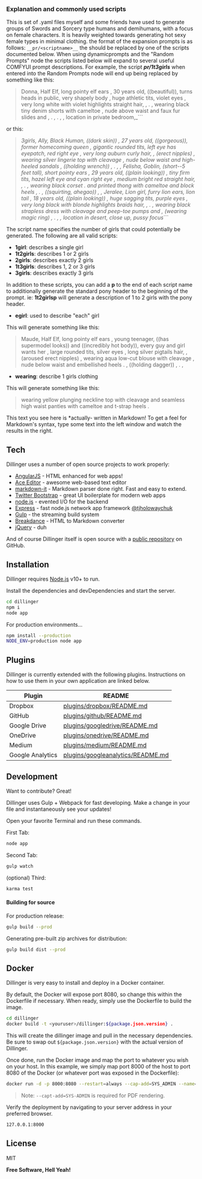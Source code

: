 ### Explanation and commonly used scripts
This is set of .yaml files myself and some friends have used to generate groups of Swords and Sorcery type humans and demihumans, with a focus on female characters.
It is heavily weighted towards generating hot sexy female types in minimal clothing.
the format of the expansion prompts is as follows: 
	`__pr/<scriptname>__` 
	the <scriptname> should be replaced by one of the scripts documented below.
When using dynamicprompts and the "Random Prompts" node the scripts listed below will expand to several useful COMFYUI prompt descriptions. 
For example, the script *__pr/1t3girls__* when entered into the Random Prompts node will end up being replaced by something like this: 
> Donna, Half Elf, long pointy elf ears , 30 years old, ((beautiful)), turns heads in public, very shapely body , huge athletic tits, violet  eyes , very long  white  with violet  highlights  straight  hair, , . , wearing black tiny denim shorts with cameltoe , nude above waist and faux fur slides and   , . , . , , location in private bedroom,_```

or this: 
> _3girls, Ally, Black Human, ((dark skin)) , 27 years old, ((gorgeous)), former homecoming queen , gigantic rounded tits, left eye has eyepatch, red  right eye , very long  auburn  curly  hair, , (erect nipples) , wearing silver lingerie top with cleavage , nude below waist and high-heeled sandals   , ((holding wrench)) , . , , Felisha, Goblin, (short--5 feet tall), short pointy ears , 29 years old, ((plain looking)) , tiny firm tits, hazel  left eye and cyan  right eye , medium  bright red  straight  hair, , . , wearing black corset .  and printed thong with cameltoe  and block heels    , . , ((squirting, ahegao)) , , Jeralee, Lion girl, furry lion ears, lion tail , 18 years old, ((plain looking)) , huge sagging tits, purple  eyes , very long  black with blonde highlights  braids  hair, , . , wearing black strapless dress with cleavage  and peep-toe pumps and   , (wearing magic ring) , . , , location in desert, close up, pussy focus_```
	
The script name specifies the number of girls that could potentially be generated. 
The following are all valid scripts:
- **1girl**: describes a single girl
- **1t2girls**: describes 1 or 2 girls
- **2girls**: describes exactly 2 girls
- **1t3girls**: describes 1, 2 or 3 girls
- **3girls**: describes exactly 3 girls   

In addition to these scripts, you can add a **p** to the end of each script name to additionally generate the standard pony header to the beginning of the prompt. ie: **1t2girlsp** will generate a description of 1 to 2 girls with the pony header.
- **egirl**: used to describe "each" girl

This will generate something like this:
> Maude, Half Elf, long pointy elf ears , young teenager, ((has supermodel looks)) and ((incredibly hot body)), every guy and girl wants her , large rounded tits, silver  eyes , long  silver  pigtails  hair, , (aroused erect nipples) , wearing aqua low-cut blouse with cleavage , nude below waist and embellished heels .  , ((holding dagger)) , . , 

- **wearing**: describe 1 girls clothing

This will generate something like this:
> wearing yellow plunging neckline top with cleavage  and seamless high waist panties with cameltoe  and t-strap heels  .  


This text you see here is *actually- written in Markdown! To get a feel
for Markdown's syntax, type some text into the left window and
watch the results in the right.

## Tech

Dillinger uses a number of open source projects to work properly:

- [AngularJS] - HTML enhanced for web apps!
- [Ace Editor] - awesome web-based text editor
- [markdown-it] - Markdown parser done right. Fast and easy to extend.
- [Twitter Bootstrap] - great UI boilerplate for modern web apps
- [node.js] - evented I/O for the backend
- [Express] - fast node.js network app framework [@tjholowaychuk]
- [Gulp] - the streaming build system
- [Breakdance](https://breakdance.github.io/breakdance/) - HTML
to Markdown converter
- [jQuery] - duh

And of course Dillinger itself is open source with a [public repository][dill]
 on GitHub.

## Installation

Dillinger requires [Node.js](https://nodejs.org/) v10+ to run.

Install the dependencies and devDependencies and start the server.

```sh
cd dillinger
npm i
node app
```

For production environments...

```sh
npm install --production
NODE_ENV=production node app
```

## Plugins

Dillinger is currently extended with the following plugins.
Instructions on how to use them in your own application are linked below.

| Plugin | README |
| ------ | ------ |
| Dropbox | [plugins/dropbox/README.md][PlDb] |
| GitHub | [plugins/github/README.md][PlGh] |
| Google Drive | [plugins/googledrive/README.md][PlGd] |
| OneDrive | [plugins/onedrive/README.md][PlOd] |
| Medium | [plugins/medium/README.md][PlMe] |
| Google Analytics | [plugins/googleanalytics/README.md][PlGa] |

## Development

Want to contribute? Great!

Dillinger uses Gulp + Webpack for fast developing.
Make a change in your file and instantaneously see your updates!

Open your favorite Terminal and run these commands.

First Tab:

```sh
node app
```

Second Tab:

```sh
gulp watch
```

(optional) Third:

```sh
karma test
```

#### Building for source

For production release:

```sh
gulp build --prod
```

Generating pre-built zip archives for distribution:

```sh
gulp build dist --prod
```

## Docker

Dillinger is very easy to install and deploy in a Docker container.

By default, the Docker will expose port 8080, so change this within the
Dockerfile if necessary. When ready, simply use the Dockerfile to
build the image.

```sh
cd dillinger
docker build -t <youruser>/dillinger:${package.json.version} .
```

This will create the dillinger image and pull in the necessary dependencies.
Be sure to swap out `${package.json.version}` with the actual
version of Dillinger.

Once done, run the Docker image and map the port to whatever you wish on
your host. In this example, we simply map port 8000 of the host to
port 8080 of the Docker (or whatever port was exposed in the Dockerfile):

```sh
docker run -d -p 8000:8080 --restart=always --cap-add=SYS_ADMIN --name=dillinger <youruser>/dillinger:${package.json.version}
```

> Note: `--capt-add=SYS-ADMIN` is required for PDF rendering.

Verify the deployment by navigating to your server address in
your preferred browser.

```sh
127.0.0.1:8000
```

## License

MIT

**Free Software, Hell Yeah!**

[//]: # (These are reference links used in the body of this note and get stripped out when the markdown processor does its job. There is no need to format nicely because it shouldn't be seen. Thanks SO - http://stackoverflow.com/questions/4823468/store-comments-in-markdown-syntax)

   [dill]: <https://github.com/joemccann/dillinger>
   [git-repo-url]: <https://github.com/joemccann/dillinger.git>
   [john gruber]: <http://daringfireball.net>
   [df1]: <http://daringfireball.net/projects/markdown/>
   [markdown-it]: <https://github.com/markdown-it/markdown-it>
   [Ace Editor]: <http://ace.ajax.org>
   [node.js]: <http://nodejs.org>
   [Twitter Bootstrap]: <http://twitter.github.com/bootstrap/>
   [jQuery]: <http://jquery.com>
   [@tjholowaychuk]: <http://twitter.com/tjholowaychuk>
   [express]: <http://expressjs.com>
   [AngularJS]: <http://angularjs.org>
   [Gulp]: <http://gulpjs.com>

   [PlDb]: <https://github.com/joemccann/dillinger/tree/master/plugins/dropbox/README.md>
   [PlGh]: <https://github.com/joemccann/dillinger/tree/master/plugins/github/README.md>
   [PlGd]: <https://github.com/joemccann/dillinger/tree/master/plugins/googledrive/README.md>
   [PlOd]: <https://github.com/joemccann/dillinger/tree/master/plugins/onedrive/README.md>
   [PlMe]: <https://github.com/joemccann/dillinger/tree/master/plugins/medium/README.md>
   [PlGa]: <https://github.com/RahulHP/dillinger/blob/master/plugins/googleanalytics/README.md>
